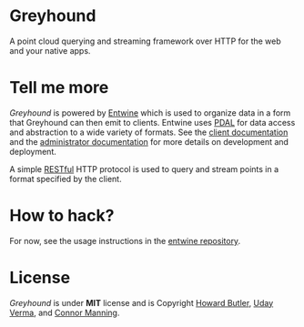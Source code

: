# Greyhound

A point cloud querying and streaming framework over HTTP for the web and your native apps.

# Tell me more
_Greyhound_ is powered by [Entwine](https://entwine.io/) which is used to organize
data in a form that Greyhound can then emit to clients. Entwine uses [PDAL](http://pdal.io)
for data access and abstraction to a wide variety of formats.  See the [client
documentation](https://github.com/hobu/greyhound/blob/master/doc/clientDevelopment.rst)
and the [administrator
documentation](https://github.com/hobu/greyhound/blob/master/doc/administration.rst)
for more details on development and deployment.

A simple
[RESTful](https://en.wikipedia.org/wiki/Representational_state_transfer) HTTP
protocol is used to query and stream points in a format specified by the
client.

# How to hack?

For now, see the usage instructions in the [entwine repository](https://entwine.io).

# License
_Greyhound_ is under **MIT** license and is Copyright [Howard
Butler](http://hobu.co), [Uday Verma](https://github.com/verma), and [Connor
Manning](https://github.com/connormanning).

